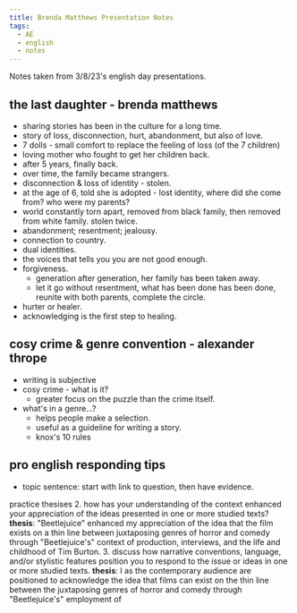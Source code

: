 ```yaml
---
title: Brenda Matthews Presentation Notes
tags:
  - AE
  - english
  - notes
---
```


Notes taken from 3/8/23's english day presentations.

## the last daughter - brenda matthews

- sharing stories has been in the culture for a long time.
- story of loss, disconnection, hurt, abandonment, but also of love.
- 7 dolls - small comfort to replace the feeling of loss (of the 7 children)
- loving mother who fought to get her children back.
- after 5 years, finally back.
- over time, the family became strangers.
- disconnection & loss of identity - stolen.
- at the age of 6, told she is adopted - lost identity, where did she come from? who were my parents?
- world constantly torn apart, removed from black family, then removed from white family. stolen twice.
- abandonment; resentment; jealousy.
- connection to country.
- dual identities.
- the voices that tells you you are not good enough.
- forgiveness.
  - generation after generation, her family has been taken away.
  - let it go without resentment, what has been done has been done, reunite with both parents, complete the circle.
- hurter or healer.
- acknowledging is the first step to healing.

## cosy crime & genre convention - alexander thrope

- writing is subjective
- cosy crime - what is it?
  - greater focus on the puzzle than the crime itself.
- what's in a genre...?
  - helps people make a selection.
  - useful as a guideline for writing a story.
  - knox's 10 rules

## pro english responding tips

- topic sentence: start with link to question, then have evidence.

practice thesises 2. how has your understanding of the context enhanced your appreciation of the ideas presented in one or more studied texts?
**thesis**: "Beetlejuice" enhanced my appreciation of the idea that the film exists on a thin line between juxtaposing genres of horror and comedy through "Beetlejuice's" context of production, interviews, and the life and childhood of Tim Burton. 3. discuss how narrative conventions, language, and/or stylistic features position you to respond to the issue or ideas in one or more studied texts.
**thesis**: I as the contemporary audience are positioned to acknowledge the idea that films can exist on the thin line between the juxtaposing genres of horror and comedy through "Beetlejuice's" employment of
